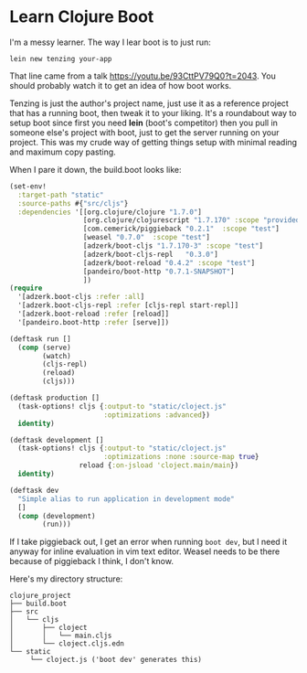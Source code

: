 Learn Clojure Boot
==================

I'm a messy learner. The way I lear boot is to just run:

    lein new tenzing your-app

That line came from a talk https://youtu.be/93CttPV79Q0?t=2043. You should probably watch it to get an idea of how boot works.

Tenzing is just the author's project name, just use it as a reference project that has a running boot, then tweak it to your liking. It's a roundabout way to setup boot since first you need **lein** (boot's competitor) then you pull in someone else's project with boot, just to get the server running on your project. This was my crude way of getting things setup with minimal reading and maximum copy pasting.

When I pare it down, the build.boot looks like:

```clojure
(set-env!
  :target-path "static"
  :source-paths #{"src/cljs"}
  :dependencies '[[org.clojure/clojure "1.7.0"]
                  [org.clojure/clojurescript "1.7.170" :scope "provided"]
                  [com.cemerick/piggieback "0.2.1"  :scope "test"]
                  [weasel "0.7.0"  :scope "test"]
                  [adzerk/boot-cljs "1.7.170-3" :scope "test"]
                  [adzerk/boot-cljs-repl   "0.3.0"]
                  [adzerk/boot-reload "0.4.2" :scope "test"]
                  [pandeiro/boot-http "0.7.1-SNAPSHOT"]
                  ])
(require
  '[adzerk.boot-cljs :refer :all]
  '[adzerk.boot-cljs-repl :refer [cljs-repl start-repl]]
  '[adzerk.boot-reload :refer [reload]]
  '[pandeiro.boot-http :refer [serve]])

(deftask run []
  (comp (serve)
        (watch)
        (cljs-repl)
        (reload)
        (cljs)))

(deftask production []
  (task-options! cljs {:output-to "static/cloject.js"
                       :optimizations :advanced})
  identity)

(deftask development []
  (task-options! cljs {:output-to "static/cloject.js"
                       :optimizations :none :source-map true}
                 reload {:on-jsload 'cloject.main/main})
  identity)

(deftask dev
  "Simple alias to run application in development mode"
  []
  (comp (development)
        (run)))
```
If I take piggieback out, I get an error when running ```boot dev```, but I need it anyway for inline evaluation in vim text editor. Weasel needs to be there because of piggieback I think, I don't know.

Here's my directory structure:

```
clojure_project
├── build.boot 
├── src
│   └── cljs
│       ├── cloject
│       │   └── main.cljs
│       └── cloject.cljs.edn
└── static
     └── cloject.js ('boot dev' generates this)
```
